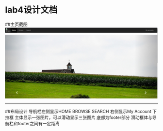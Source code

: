 lab4设计文档
==========
##主页截图
![lab4](lab4.png)


-------------------

##布局设计
导航栏左侧显示HOME BROWSE SEARCH
右侧显示My Account 下拉框
主体显示一张图片，可以滑动显示三张图片
底部为footer部分
滑动框体与导航栏和footer之间有一定距离